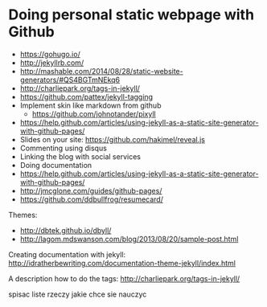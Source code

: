 # Doing personal static webpage with Github
* https://gohugo.io/
* http://jekyllrb.com/
* http://mashable.com/2014/08/28/static-website-generators/#QS4BGTmNEkq6
* http://charliepark.org/tags-in-jekyll/
* https://github.com/pattex/jekyll-tagging
* Implement skin like markdown from github
  * https://github.com/johnotander/pixyll
* https://help.github.com/articles/using-jekyll-as-a-static-site-generator-with-github-pages/
* Slides on your site: https://github.com/hakimel/reveal.js
* Commenting using disqus
* Linking the blog with social services
* Doing documentation
* https://help.github.com/articles/using-jekyll-as-a-static-site-generator-with-github-pages/
* http://jmcglone.com/guides/github-pages/
* https://github.com/ddbullfrog/resumecard/

Themes:
* http://dbtek.github.io/dbyll/
* http://lagom.mdswanson.com/blog/2013/08/20/sample-post.html

Creating documentation with jekyll:
http://idratherbewriting.com/documentation-theme-jekyll/index.html

A description how to do the tags: http://charliepark.org/tags-in-jekyll/

spisac liste rzeczy jakie chce sie nauczyc


